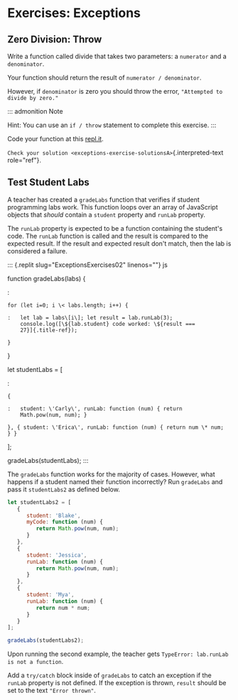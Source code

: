# Exercises: Exceptions

## Zero Division: Throw

Write a function called divide that takes two parameters: a `numerator`
and a `denominator`.

Your function should return the result of `numerator / denominator`.

However, if `denominator` is zero you should throw the error,
`"Attempted to divide by zero."`

::: admonition
Note

Hint: You can use an `if / throw` statement to complete this exercise.
:::

Code your function at this
[repl.it](https://repl.it/@launchcode/ExceptionsExercises01).

`Check your solution <exceptions-exercise-solutionsA>`{.interpreted-text
role="ref"}.

## Test Student Labs

A teacher has created a `gradeLabs` function that verifies if student
programming labs work. This function loops over an array of JavaScript
objects that *should* contain a `student` property and `runLab`
property.

The `runLab` property is expected to be a function containing the
student\'s code. The `runLab` function is called and the result is
compared to the expected result. If the result and expected result
don\'t match, then the lab is considered a failure.

::: {.replit slug="ExceptionsExercises02" linenos=""}
js

function gradeLabs(labs) {

:   

    for (let i=0; i \< labs.length; i++) {

    :   let lab = labs\[i\]; let result = lab.runLab(3);
        console.log([\${lab.student} code worked: \${result ===
        27}]{.title-ref});

    }

}

let studentLabs = \[

:   

    {

    :   student: \'Carly\', runLab: function (num) { return
        Math.pow(num, num); }

    }, { student: \'Erica\', runLab: function (num) { return num \* num;
    } }

\];

gradeLabs(studentLabs);
:::

The `gradeLabs` function works for the majority of cases. However, what
happens if a student named their function incorrectly? Run `gradeLabs`
and pass it `studentLabs2` as defined below.

``` {.js linenos=""}
let studentLabs2 = [
   {
      student: 'Blake',
      myCode: function (num) {
         return Math.pow(num, num);
      }
   },
   {
      student: 'Jessica',
      runLab: function (num) {
         return Math.pow(num, num);
      }
   },
   {
      student: 'Mya',
      runLab: function (num) {
         return num * num;
      }
   }
];

gradeLabs(studentLabs2);
```

Upon running the second example, the teacher gets
`TypeError: lab.runLab is not a function`.

Add a `try/catch` block inside of `gradeLabs` to catch an exception if
the `runLab` property is not defined. If the exception is thrown,
`result` should be set to the text `"Error thrown"`.
